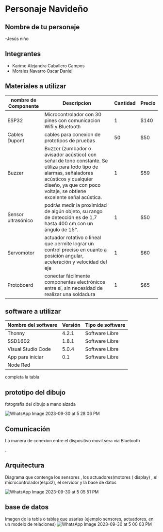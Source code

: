 # Personaje Navideño
## Nombre de tu personaje

-Jesús niño

## Integrantes
- Karime Alejandra Caballero Campos
- Morales Navarro Oscar Daniel

## Materiales a utilizar

|nombre de Componente| Descripcion |Cantidad| Precio|
|-|-|-|-|
|ESP32|Microcontrolador con 30 pines con comunicacion Wifi y Bluetooth|1|$140|
|Cables Dupont|cables para conexion de prototipos de pruebas|50|$50|
|Buzzer|Buzzer (zumbador o avisador acústico) con señal de tono constante. Se utiliza para todo tipo de alarmas, señaladores acústicos y cualquier diseño, ya que con poco voltaje, se obtiene excelente señal acústica.|1|$59|
|Sensor ultrasónico|podrás medir la proximidad de algún objeto, su rango de detección es de 1,7 hasta 400 cm con un ángulo de 15°.|1|$50|
|Servomotor|actuador rotativo o lineal que permite lograr un control preciso en cuanto a posición angular, aceleración y velocidad del eje|1|$60|
|Protoboard |conectar fácilmente componentes electrónicos entre sí, sin necesidad de realizar una soldadura|1|$65|


## software a utilizar
|Nombre del software|Versión|Tipo de software|
|-|-|-|
|Thonny|4.2.1|Software Libre|
|SSD1602|1.8.1|Software Libre|
|Visual Studio Code|5.0.4|Software Libre|
| App para iniciar|0.1|Software Libre|
|Node Red|

completa la tabla

## prototipo del dibujo
fotografia del dibujo a mano alzada 

![WhatsApp Image 2023-09-30 at 5 28 06 PM](https://github.com/Karime-Caballero/PersonajeNav/assets/137373510/11938428-7f73-4d4a-95f5-f6bf9055b364)


## Comunicación
La manera de conexion entre el dispositivo movil sera via Bluetooth

.
## Arquitectura
Diagrama que contenga los sensores , los actuadores(motores ( display) , el microcontrolador(esp32), el servidor y la base de datos

![WhatsApp Image 2023-09-30 at 5 05 51 PM](https://github.com/Karime-Caballero/PersonajeNav/assets/137373510/bd2b5a0f-c65a-44a5-8d1e-f3f56367d31a)

## base de datos 
Imagen de la tabla o tablas que usarias (ejemplo sensores, actuadores, en un modelo de relaciones)
![WhatsApp Image 2023-09-30 at 5 00 03 PM](https://github.com/Karime-Caballero/PersonajeNav/assets/137373510/13ce48da-e4b9-429a-bbcd-abe8aeca308b)




